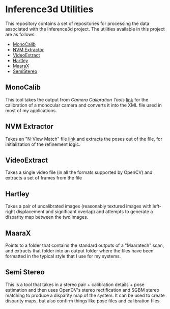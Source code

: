 # Inference3d Utilities #

This repository contains a set of repositories for processing the data associated with the Inference3d project. The utilities available in this project are as follows:

* [MonoCalib](#mono_calib)
* [NVM Extractor](#nvm_extractor)
* [VideoExtract](#video_extract)
* [Hartley](#hartley)
* [MaaraX](#maarax)
* [SemiStereo](#semi_stereo) 


## <a name="mono_calib" />MonoCalib ##

This tool takes the output from _Camera Calibration Tools_ [link](http://www0.cs.ucl.ac.uk/staff/Dan.Stoyanov/calib/) for the calibration of a monocular camera and converts it into the XML file used in most of my applications.

## <a name="nvm_extractor" />NVM Extractor ##

Takes an "N-View Match" file [link](http://ccwu.me/vsfm//doc.html#nvm) and extracts the poses out of the file, for initialization of the refinement logic.

## <a name="video_extract" />VideoExtract ##

Takes a single video file (in all the formats supported by OpenCV) and extracts a set of frames from the file

## <a name="hartley" />Hartley ##

Takes a pair of uncalibrated images (reasonably textured images with left-right displacement and significant overlap) and attempts to generate a disparity map between the two images.

## <a name="maarax" />MaaraX ##

Points to a folder that contains the standard outputs of a "Maaratech" scan, and extracts that folder into an output folder where the files have been formatted in the typical style that I use for my systems.

## <a name="semi_stereo" />Semi Stereo ##

This is a tool that takes in a stereo pair + calibration details + pose estimation and then uses OpenCV's stereo rectification and SGBM stereo matching to produce a disparity map of the system. It can be used to create disparity maps, but also confirm things like pose files and calibration files.
